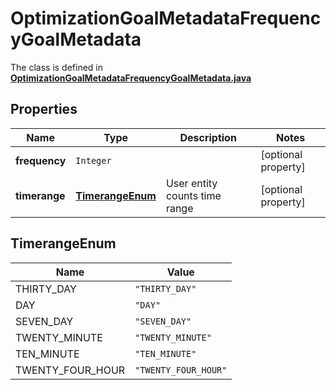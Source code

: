 

# OptimizationGoalMetadataFrequencyGoalMetadata

The class is defined in **[OptimizationGoalMetadataFrequencyGoalMetadata.java](../../src/main/java/org/openapitools/model/OptimizationGoalMetadataFrequencyGoalMetadata.java)**

## Properties

Name | Type | Description | Notes
------------ | ------------- | ------------- | -------------
**frequency** | `Integer` |  |  [optional property]
**timerange** | [**TimerangeEnum**](#TimerangeEnum) | User entity counts time range |  [optional property]


## TimerangeEnum

Name | Value
---- | -----
THIRTY_DAY | `"THIRTY_DAY"`
DAY | `"DAY"`
SEVEN_DAY | `"SEVEN_DAY"`
TWENTY_MINUTE | `"TWENTY_MINUTE"`
TEN_MINUTE | `"TEN_MINUTE"`
TWENTY_FOUR_HOUR | `"TWENTY_FOUR_HOUR"`


